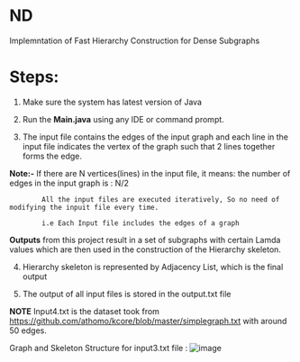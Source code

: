 # ND
Implemntation of Fast Hierarchy Construction for Dense Subgraphs 

# Steps:
1. Make sure the system has latest version of Java
2. Run the **Main.java** using any IDE or command prompt.

3. The input file contains the edges of the input graph and each line in the input file indicates the vertex of the graph such that 2 lines together forms the edge.

**Note:-** If there are N vertices(lines) in the input file, it means: the number of edges in the input graph is : N/2

            All the input files are executed iteratively, So no need of modifying the inpuit file every time.
            
            i.e Each Input file includes the edges of a graph
             
**Outputs** from this project result in a set of subgraphs with certain Lamda values which are then used in the construction of the Hierarchy skeleton.

4. Hierarchy skeleton is represented by Adjacency List, which is the final output

5. The output of all input files is stored in the output.txt file

**NOTE** Input4.txt is the dataset took from https://github.com/athomo/kcore/blob/master/simplegraph.txt with around 50 edges.


Graph and Skeleton Structure for input3.txt file :
![image](https://user-images.githubusercontent.com/51074340/143935006-d052e646-a33d-4b80-a869-6cbd6a8a0c77.png)
